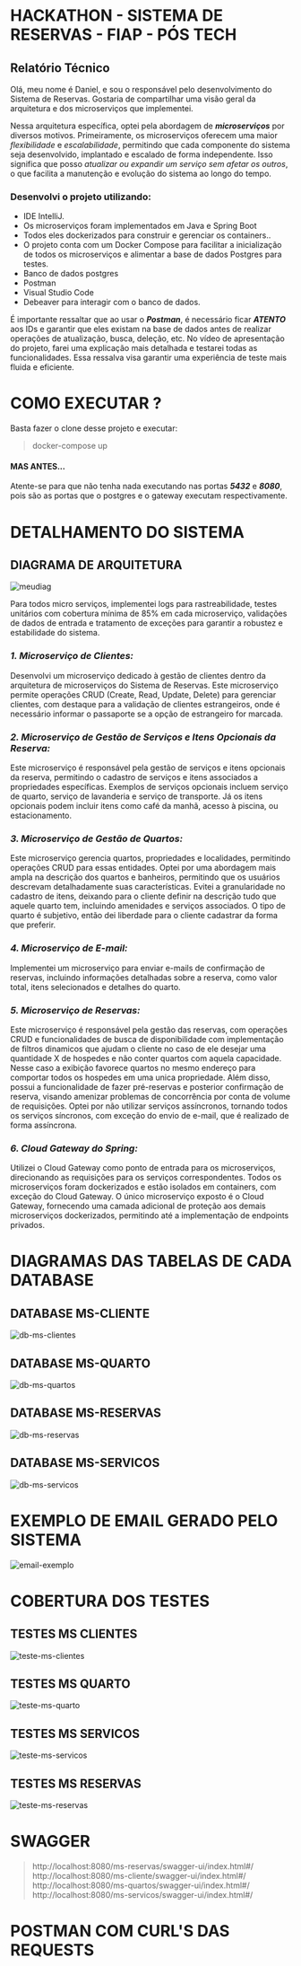 # HACKATHON - SISTEMA DE RESERVAS - FIAP - PÓS TECH


## Relatório Técnico

Olá, meu nome é Daniel, e sou o responsável pelo desenvolvimento do Sistema de Reservas. Gostaria de compartilhar uma visão geral da arquitetura e dos microserviços que implementei.

Nessa arquitetura específica, optei pela abordagem de ***microserviços*** por diversos motivos. Primeiramente, os microserviços oferecem uma maior *flexibilidade* e *escalabilidade*, permitindo que cada componente do sistema seja desenvolvido, implantado e escalado de forma independente. Isso significa que posso *atualizar ou expandir um serviço sem afetar os outros*, o que facilita a manutenção e evolução do sistema ao longo do tempo.

### Desenvolvi o projeto utilizando:
 * IDE IntelliJ. 
 * Os microserviços foram implementados em Java e Spring Boot
 * Todos eles dockerizados para construir e gerenciar os containers.. 
 * O projeto conta com um Docker Compose para facilitar a inicialização de todos os microserviços e alimentar a base de dados Postgres para testes.
 * Banco de dados postgres
 * Postman
 * Visual Studio Code
 * Debeaver para interagir com o banco de dados.


É importante ressaltar que ao usar o ***Postman***, é necessário ficar ***ATENTO*** aos IDs e garantir que eles existam na base de dados antes de realizar operações de atualização, busca, deleção, etc. No vídeo de apresentação do projeto, farei uma explicação mais detalhada e testarei todas as funcionalidades. Essa ressalva visa garantir uma experiência de teste mais fluida e eficiente.

# COMO EXECUTAR ?

Basta fazer o clone desse projeto e executar:
> docker-compose up

#### MAS ANTES...

Atente-se para que não tenha nada executando nas portas ***5432*** e ***8080***, pois são as portas que o postgres e o gateway executam respectivamente.

#

# DETALHAMENTO DO SISTEMA

## DIAGRAMA DE ARQUITETURA
![meudiag](https://github.com/Daniel-Nascimentt/sistema-de-reservas-fiap/assets/65513073/b083a1ab-f053-45e2-8079-87a7b5707da3)


Para todos micro serviços, implementei logs para rastreabilidade, testes unitários com cobertura mínima de 85% em cada microserviço, validações de dados de entrada e tratamento de exceções para garantir a robustez e estabilidade do sistema.

### *1. Microserviço de Clientes:*
Desenvolvi um microserviço dedicado à gestão de clientes dentro da arquitetura de microserviços do Sistema de Reservas. Este microserviço permite operações CRUD (Create, Read, Update, Delete) para gerenciar clientes, com destaque para a validação de clientes estrangeiros, onde é necessário informar o passaporte se a opção de estrangeiro for marcada.

### *2. Microserviço de Gestão de Serviços e Itens Opcionais da Reserva:*
Este microserviço é responsável pela gestão de serviços e itens opcionais da reserva, permitindo o cadastro de serviços e itens associados a propriedades específicas. Exemplos de serviços opcionais incluem serviço de quarto, serviço de lavanderia e serviço de transporte. Já os itens opcionais podem incluir itens como café da manhã, acesso à piscina, ou estacionamento.

### *3. Microserviço de Gestão de Quartos:*
Este microserviço gerencia quartos, propriedades e localidades, permitindo operações CRUD para essas entidades. Optei por uma abordagem mais ampla na descrição dos quartos e banheiros, permitindo que os usuários descrevam detalhadamente suas características. Evitei a granularidade no cadastro de itens, deixando para o cliente definir na descrição tudo que aquele quarto tem, incluindo amenidades e serviços associados. O tipo de quarto é subjetivo, então dei liberdade para o cliente cadastrar da forma que preferir.

### *4. Microserviço de E-mail:*
Implementei um microserviço para enviar e-mails de confirmação de reservas, incluindo informações detalhadas sobre a reserva, como valor total, itens selecionados e detalhes do quarto.

### *5. Microserviço de Reservas:*
Este microserviço é responsável pela gestão das reservas, com operações CRUD e funcionalidades de busca de disponibilidade com implementação de filtros dinamicos que ajudam o cliente no caso de ele desejar uma quantidade X de hospedes e não conter quartos com aquela capacidade. Nesse caso a exibição favorece quartos no mesmo endereço para comportar todos os hospedes em uma unica propriedade. Além disso, possui a funcionalidade de fazer pré-reservas e posterior confirmação de reserva, visando amenizar problemas de concorrência por conta de volume de requisições. Optei por não utilizar serviços assíncronos, tornando todos os serviços síncronos, com exceção do envio de e-mail, que é realizado de forma assíncrona.

### *6. Cloud Gateway do Spring:*
Utilizei o Cloud Gateway como ponto de entrada para os microserviços, direcionando as requisições para os serviços correspondentes. Todos os microserviços foram dockerizados e estão isolados em containers, com exceção do Cloud Gateway. O único microserviço exposto é o Cloud Gateway, fornecendo uma camada adicional de proteção aos demais microserviços dockerizados, permitindo até a implementação de endpoints privados.



# DIAGRAMAS DAS TABELAS DE CADA DATABASE

## DATABASE MS-CLIENTE

![db-ms-clientes](https://github.com/Daniel-Nascimentt/sistema-de-reservas-fiap/assets/65513073/bd31ee14-68c5-4904-aeb1-08033b22548e)

## DATABASE MS-QUARTO

![db-ms-quartos](https://github.com/Daniel-Nascimentt/sistema-de-reservas-fiap/assets/65513073/ebffa715-a932-46bb-8674-16037f364bb3)

## DATABASE MS-RESERVAS

![db-ms-reservas](https://github.com/Daniel-Nascimentt/sistema-de-reservas-fiap/assets/65513073/59b14754-cbf0-42d5-afb9-bcc78fd0316a)

## DATABASE MS-SERVICOS

![db-ms-servicos](https://github.com/Daniel-Nascimentt/sistema-de-reservas-fiap/assets/65513073/96470101-314a-48f0-a9c0-29877561e3f2)

# EXEMPLO DE EMAIL GERADO PELO SISTEMA

![email-exemplo](https://github.com/Daniel-Nascimentt/sistema-de-reservas-fiap/assets/65513073/acbba258-459d-46f1-912f-93ef2184c532)

# COBERTURA DOS TESTES

## TESTES MS CLIENTES
![teste-ms-clientes](https://github.com/Daniel-Nascimentt/sistema-de-reservas-fiap/assets/65513073/50e50dff-4e6e-4da7-9474-8bbc759859f5)


## TESTES MS QUARTO
![teste-ms-quarto](https://github.com/Daniel-Nascimentt/sistema-de-reservas-fiap/assets/65513073/4513ba75-756b-4dbd-baf0-e6b53da54a58)


## TESTES MS SERVICOS
![teste-ms-servicos](https://github.com/Daniel-Nascimentt/sistema-de-reservas-fiap/assets/65513073/6e8fee19-30db-4111-b94f-4d0d54e556f4)


## TESTES MS RESERVAS
![teste-ms-reservas](https://github.com/Daniel-Nascimentt/sistema-de-reservas-fiap/assets/65513073/e4426f8d-125c-40f5-8782-83d9431363a2)

# SWAGGER

>http://localhost:8080/ms-reservas/swagger-ui/index.html#/
>http://localhost:8080/ms-cliente/swagger-ui/index.html#/
>http://localhost:8080/ms-quartos/swagger-ui/index.html#/
>http://localhost:8080/ms-servicos/swagger-ui/index.html#/


# POSTMAN COM CURL'S DAS REQUESTS